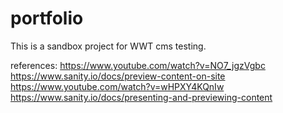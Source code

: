 # portfolio
This is a sandbox project for WWT cms testing.

references:
https://www.youtube.com/watch?v=NO7_jgzVgbc
https://www.sanity.io/docs/preview-content-on-site
https://www.youtube.com/watch?v=wHPXY4KQnIw
https://www.sanity.io/docs/presenting-and-previewing-content